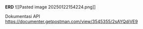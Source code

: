 **ERD** 
![[Pasted image 20250122154224.png]]

Dokumentasi API
https://documenter.getpostman.com/view/3545355/2sAYQdiVE9